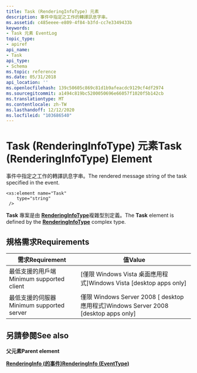 ```yaml
---
title: Task (RenderingInfoType) 元素
description: 事件中指定之工作的轉譯訊息字串。
ms.assetid: c485eeee-e809-4f84-b3fd-cc7e3349433b
keywords:
- Task 元素 EventLog
topic_type:
- apiref
api_name:
- Task
api_type:
- Schema
ms.topic: reference
ms.date: 05/31/2018
api_location: ''
ms.openlocfilehash: 139c50605c869c81d1b9afeacdc9129cf4df2974
ms.sourcegitcommit: a1494c819bc5200050696e66057f1020f5b142cb
ms.translationtype: MT
ms.contentlocale: zh-TW
ms.lasthandoff: 12/12/2020
ms.locfileid: "103686540"
---
```

# <a name="task-renderinginfotype-element"></a><span data-ttu-id="1e990-104">Task (RenderingInfoType) 元素</span><span class="sxs-lookup"><span data-stu-id="1e990-104">Task (RenderingInfoType) Element</span></span>

<span data-ttu-id="1e990-105">事件中指定之工作的轉譯訊息字串。</span><span class="sxs-lookup"><span data-stu-id="1e990-105">The rendered message string of the task specified in the event.</span></span>

``` syntax
<xs:element name="Task"
    type="string"
 />
```

<span data-ttu-id="1e990-106">**Task** 專案是由 [**RenderingInfoType**](eventschema-renderingtype-complextype.md)複雜型別定義。</span><span class="sxs-lookup"><span data-stu-id="1e990-106">The **Task** element is defined by the [**RenderingInfoType**](eventschema-renderingtype-complextype.md) complex type.</span></span>

## <a name="requirements"></a><span data-ttu-id="1e990-107">規格需求</span><span class="sxs-lookup"><span data-stu-id="1e990-107">Requirements</span></span>



| <span data-ttu-id="1e990-108">需求</span><span class="sxs-lookup"><span data-stu-id="1e990-108">Requirement</span></span> | <span data-ttu-id="1e990-109">值</span><span class="sxs-lookup"><span data-stu-id="1e990-109">Value</span></span> |
|-------------------------------------|------------------------------------------------------|
| <span data-ttu-id="1e990-110">最低支援的用戶端</span><span class="sxs-lookup"><span data-stu-id="1e990-110">Minimum supported client</span></span><br/> | <span data-ttu-id="1e990-111">\[僅限 Windows Vista 桌面應用程式\]</span><span class="sxs-lookup"><span data-stu-id="1e990-111">Windows Vista \[desktop apps only\]</span></span><br/>       |
| <span data-ttu-id="1e990-112">最低支援的伺服器</span><span class="sxs-lookup"><span data-stu-id="1e990-112">Minimum supported server</span></span><br/> | <span data-ttu-id="1e990-113">僅限 Windows Server 2008 \[ desktop 應用程式\]</span><span class="sxs-lookup"><span data-stu-id="1e990-113">Windows Server 2008 \[desktop apps only\]</span></span><br/> |



## <a name="see-also"></a><span data-ttu-id="1e990-114">另請參閱</span><span class="sxs-lookup"><span data-stu-id="1e990-114">See also</span></span>

<dl> <dt>

<span data-ttu-id="1e990-115">**父元素**</span><span class="sxs-lookup"><span data-stu-id="1e990-115">**Parent element**</span></span>
</dt> <dt>

[<span data-ttu-id="1e990-116">**RenderingInfo (的事件)**</span><span class="sxs-lookup"><span data-stu-id="1e990-116">**RenderingInfo (EventType)**</span></span>](eventschema-renderinginfo-eventtype-element.md)
</dt> </dl>

 

 





